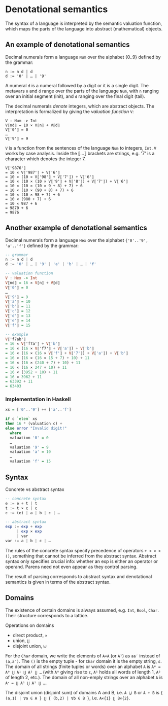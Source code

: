 # Denotational semantics

The syntax of a language is interpreted by the semantic valuation function, which maps the parts of the language into abstract (mathematical) objects.

## An example of denotational semantics

Decimal numerals form a language `Num` over the alphabet {0..9} defined by the grammar:

```bnf
n := n d | d
d := '0' | … | '9'
```

A numeral `d` is a numeral followed by a digit or it is a single digit. The metavars `n` and `d` range over the parts of the language `Num`, with `n` ranging over an initial segment (init), and `d` ranging over the final digit (tail).

The decimal numerals *denote* integers, which are abstract objects. The interpretation is formalized by giving the *valuation function* `V`:

```
V : Num -> Int
V⟦nd⟧ = 10 ⨯ V⟦n⟧ + V⟦d⟧
V⟦'0'⟧ = 0
…
V⟦'9'⟧ = 9
```

`V` is a function from the sentences of the language `Num` to integers, `Int`. `V` works by case analysis. Inside the ⟦…⟧ brackets are strings, e.g. '7' is a character which denotes the integer 7.

```
V⟦'9876'⟧
= 10 ⨯ V⟦'987'⟧ + V⟦'6'⟧
= 10 ⨯ (10 ⨯ V⟦'98'⟧ + V⟦'7'⟧) + V⟦'6'⟧
= 10 ⨯ (10 ⨯ (10 ⨯ V⟦'9'⟧ + V⟦'8'⟧) + V⟦'7'⟧) + V⟦'6'⟧
= 10 ⨯ (10 ⨯ (10 ⨯ 9 + 8) + 7) + 6
= 10 ⨯ (10 ⨯ (90 + 8) + 7) + 6
= 10 ⨯ (10 ⨯ 98 + 7) + 6
= 10 ⨯ (980 + 7) + 6
= 10 ⨯ 987 + 6
= 9870 + 6
= 9876
```

## Another example of denotational semantics

Decimal numerals form a language `Hex` over the alphabet `{'0'..'9', 'a'..'f'}` defined by the grammar:

```hs bnf
-- grammar
n := n d | d
d := '0' | … | '9' | 'a' | 'b' | … | 'f'

-- valuation function
V : Hex -> Int
V⟦nd⟧ = 16 ⨯ V⟦n⟧ + V⟦d⟧
V⟦'0'⟧ = 0
…
V⟦'9'⟧ = 9
V⟦'a'⟧ = 10
V⟦'b'⟧ = 11
V⟦'c'⟧ = 12
V⟦'d'⟧ = 13
V⟦'e'⟧ = 14
V⟦'f'⟧ = 15

-- example
V⟦'f7ab'⟧
= 16 ⨯ V⟦'f7a'⟧ + V⟦'b'⟧
= 16 ⨯ (16 ⨯ V⟦'f7'⟧ + V⟦'a'⟧) + V⟦'b'⟧
= 16 ⨯ (16 ⨯ (16 ⨯ V⟦'f'⟧ + V⟦'7'⟧) + V⟦'a'⟧) + V⟦'b'⟧
= 16 ⨯ (16 ⨯ (16 ⨯ 15 + 7) + 10) + 11
= 16 ⨯ (16 ⨯ (240 + 7) + 10) + 11
= 16 ⨯ (16 ⨯ 247 + 10) + 11
= 16 ⨯ (3952 + 10) + 11
= 16 ⨯ 3962 + 11
= 63392 + 11
= 63403
```

### Implementation in Haskell

```hs
xs = ['0'..'9'] ++ ['a'..'f']

if c `elem` xs
then 16 * (valuation c) +
else error "Invalid digit!"
  where
  valuation '0' = 0
  …
  valuation '9' = 9
  valuation 'a' = 10
  …
  valuation 'f' = 15
```

## Syntax

Concrete vs abstract syntax

```hs
-- concrete syntax
e := e + t | t
t := t ⨯ c | c
c := (e) | a | b | c | …

-- abstract syntax
exp := exp + exp
     | exp ⨯ exp
     | var
var := a | b | c | …
```

The rules of the concrete syntax specify precedence of operators `+ < ⨯ < ()`, something that cannot be inferred from the abstract syntax. Abstract syntax only specifies crucial info: whether an exp is either an operator or operand. Parens need not even appear as they control parsing.

The result of parsing corresponds to abstract syntax and denotational semantics is given in terms of the abstract syntax.

## Domains

The existence of certain domains is always assumed, e.g. `Int`, `Bool`, `Char`. Their structure corresponds to a lattice.

Operations on domains
- direct product, `⨯`
- union, `⋃`
- disjoint union, `⨄`


For the `Char` domain, we write the elements of `A⨯A` (or `A²`) as `aa′` instead of `(a,a′)`. The `()` is the empty tuple - for `Char` domain it is the empty string, `ε`. The domain of all strings (finite tuples or words) over an alphabet `A` is `A* = A⁰ ⋃ A¹ ⋃ A² ⋃ …` (with `A⁰` giving rise to `ε`, `A¹` holds all words of length 1, `A²` of length 2, etc.). The domain of all non-emply strings over an alphabet `A` is `Aᐩ = ⋃ A¹ ⋃ A² ⋃ …`.

The disjoint union (disjoint sum) of domains A and B, i.e. `A ⨄ B` or `A + B` is `{ (a,1) | ∀a ∈ A } ⋃ { (b,2) | ∀b ∈ B }`, i.e. `A⨯{1} ⋃ B⨯{2}`.
